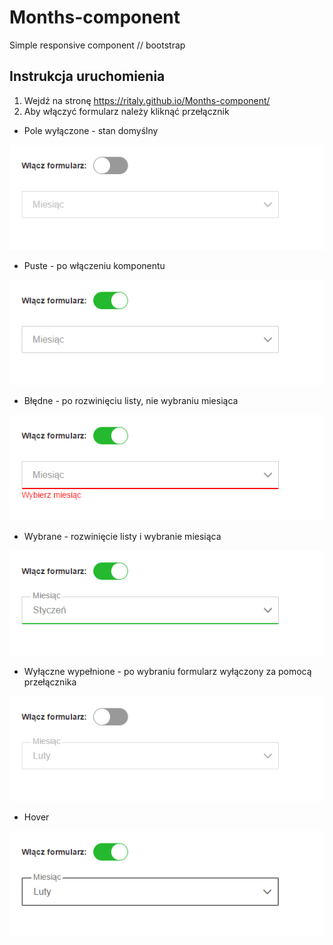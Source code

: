 # Months-component
Simple responsive component // bootstrap  
## Instrukcja uruchomienia 
1. Wejdź na stronę https://ritaly.github.io/Months-component/  
2. Aby włączyć formularz należy kliknąć przełącznik  

* Pole wyłączone - stan domyślny

![Wyłączone](/img/wylaczone.png)  
  
* Puste - po włączeniu komponentu

![Puste](/img/puste.png)  
  
* Błędne - po rozwinięciu listy, nie wybraniu miesiąca

![Puste](/img/bledne.png)  

* Wybrane - rozwinięcie listy i wybranie miesiąca

![Puste](/img/wybrane.png) 

* Wyłączne wypełnione - po wybraniu formularz wyłączony za pomocą przełącznika  

![Puste](/img/wypelnione.png) 

* Hover  

![Puste](/img/hover.png) 
